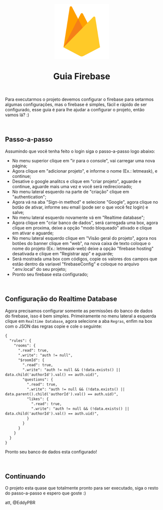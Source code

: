 <br />
<h1 align="center">
  <img alt="Firebase configuração" src="https://github.com/EddyPBR/letmeask/blob/main/.github/assets/firebase-logo.png" width="180px" /> 
  <br />
  <br />
  Guia Firebase
</h1>
<br />

Para executarmos o projeto devemos configurar o firebase para setarmos algumas configurações,
mas o firebase é simples, fácil e rápido de ser configurado, esse guia é para lhe ajudar a 
configurar o projeto, então vamos lá? :)

<br />

## Passo-a-passo

Assumindo que você tenha feito o login siga o passo-a-passo logo abaixo:

- No menu superior clique em "ir para o console", vai carregar uma nova página;
- Agora clique em "adicionar projeto", e informe o nome (Ex.: letmeask), e continue;
- Desative o google analitcs e clique em "criar projeto", aguarde e continue, aguarde mais uma vez e você será redirecionado;
- No menu lateral esquerdo na parte de "criação" clique em "authentication";
- Agora vá na aba "Sign-in method" e selecione "Google", agora clique no botão de ativar, informe seu email (pode ser o que você fez login) e salve;
- No menu lateral esquerdo novamente vá em "Realtime database";
- Agora clique em "criar banco de dados", será carregada uma box, agora clique em proxima, deixe a opção "modo bloqueado" ativado e clique em ativar e aguarde;
- No menu lateral esquerdo clique em "Visão geral do projeto", agora nos botões do banner clique em "web", na nova caixa de texto coloque o nome do projeto (Ex.: letmeask-web) deixe a opção "firebase hosting" desativada e clique em "Registrar app" e aguarde;
- Será mostrada uma box com códigos, copie os valores dos campos que estão dentro da variavel "firebaseConfig" e coloque no arquivo ".env.local" do seu projeto;
- Pronto seu firebase esta configurado;
<br />

## Configuração do Realtime Database

Agora precisamos configurar somente as permissões do banco de dados do firebase, isso é bem simples. Primeiramente no menu lateral a esquerda
clique em `Realtime Database`, agora selecione a aba `Regras`, enfim na box com o JSON das regras copie e cole o seguinte:

```
{
  "rules": {
    "rooms": {
      ".read": true,
      ".write": "auth != null",
      "$roomId": {
        ".read": true,
        ".write": "auth != null && (!data.exists() || data.child('authorId').val() == auth.uid)",
        "questions": {
          ".read": true,
          ".write": "auth != null && (!data.exists() || data.parent().child('authorId').val() == auth.uid)",
          "likes": {
            ".read": true,
            ".write": "auth != null && (!data.exists() || data.child('authorId').val() == auth.uid)",
          }
        }
      }
    }
  }
}
```

Pronto seu banco de dados esta configurado!

<br />

## Continuando

O projeto esta quase que totalmente pronto para ser executado, siga o resto do passo-a-passo e espero que goste :)

att,
@EddyPBR
